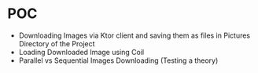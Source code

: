 # POC
- Downloading Images via Ktor client and saving them as files in Pictures Directory of the Project
- Loading Downloaded Image using Coil
- Parallel vs Sequential Images Downloading (Testing a theory)
